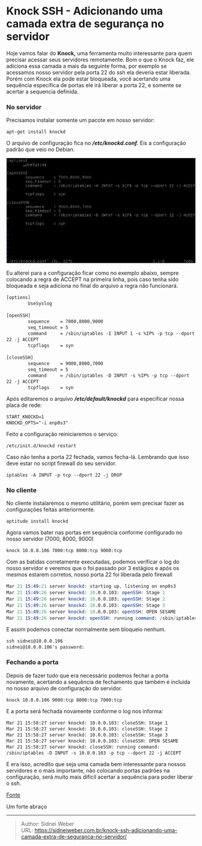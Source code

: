 # Knock SSH - Adicionando uma camada extra de segurança no servidor


Hoje vamos falar do **Knock,** uma ferramenta muito interessante para quem precisar acessar seus servidores remotamente. Bom o que o Knock faz, ele adiciona essa camada a mais da seguinte forma, por exemplo se acessamos nosso servidor pela porta 22 do ssh ela deveria estar liberada. Porém com Knock ela pode estar bloqueada, você acertando uma sequência específica de portas ele irá liberar a porta 22, e somente se acertar a sequencia definida.

### No servidor

Precisamos instalar somente um pacote em nosso servidor:

```shell
apt-get install knockd
```

O arquivo de configuração fica no **_/etc/knockd.conf._** Eis a configuração padrão que veio no Debian.

![ssh ><](/img/uploads/2017/03/Selecao_007.png) 

Eu alterei para a configuração ficar como no exemplo abaixo, sempre colocando a regra de ACCEPT na primeira linha, pois caso tenha sido bloqueada e seja adiciona no final do arquivo a regra não funcionará.

```shell
[options]
        UseSyslog

[openSSH]
        sequence    = 7000,8000,9000
        seq_timeout = 5
        command     = /sbin/iptables -I INPUT 1 -s %IP% -p tcp --dport 22 -j ACCEPT
        tcpflags    = syn

[closeSSH]
        sequence    = 9000,8000,7000
        seq_timeout = 5
        command     = /sbin/iptables -D INPUT -s %IP% -p tcp --dport 22 -j ACCEPT
        tcpflags    = syn
```

Após editaremos o arquivo **_/etc/default/knockd_** para especificar nossa placa de rede:

```shell
START_KNOCKD=1
KNOCKD_OPTS="-i enp0s3"
```

Feito a configuração reiniciaremos o serviço:

```shell
/etc/init.d/knockd restart
```

Caso não tenha a porta 22 fechada, vamos fecha-lá. Lembrando que isso deve estar no script firewall do seu servidor.

```shell
iptables -A INPUT -p tcp --dport 22 -j DROP
```

### No cliente

No cliente instalaremos o mesmo utilitário, porém sem precisar fazer as configurações feitas anteriormente.

```shell
aptitude install knockd
```

Agora vamos bater nas portas em sequência conforme configurado no nosso servidor (7000, 8000, 9000)

```shell
knock 10.0.0.106 7000:tcp 8000:tcp 9000:tcp
```

Com as batidas corretamente executadas, podemos verificar o log do nosso servidor e veremos que o foi passado por 3 estágios e após os mesmos estarem corretos, nosso porta 22 foi liberada pelo firewall

```s
Mar 21 15:49:21 server knockd: starting up, listening on enp0s3
Mar 21 15:49:26 server knockd: 10.0.0.103: openSSH: Stage 1
Mar 21 15:49:26 server knockd: 10.0.0.103: openSSH: Stage 2
Mar 21 15:49:26 server knockd: 10.0.0.103: openSSH: Stage 3
Mar 21 15:49:26 server knockd: 10.0.0.103: openSSH: OPEN SESAME
Mar 21 15:49:26 server knockd: openSSH: running command: /sbin/iptables -I INPUT 1 -s 10.0.0.103 -p tcp --dport 22 -j ACCEPT
```

E assim podemos conectar normalmente sem bloqueio nenhum.

```shell
ssh sidnei@10.0.0.106
sidnei@10.0.0.106's password:
```

### Fechando a porta

Depois de fazer tudo que era necessário podemos fechar a porta novamente, acertando a sequência de fechamento que também é incluida no nosso arquivo de configuração do servidor.

```shell
knock 10.0.0.106 9000:tcp 8000:tcp 7000:tcp
```

E a porta será fechada novamente conforme o log nos informa:

```
Mar 21 15:58:27 server knockd: 10.0.0.103: closeSSH: Stage 1
Mar 21 15:58:27 server knockd: 10.0.0.103: closeSSH: Stage 2
Mar 21 15:58:27 server knockd: 10.0.0.103: closeSSH: Stage 3
Mar 21 15:58:27 server knockd: 10.0.0.103: closeSSH: OPEN SESAME
Mar 21 15:58:27 server knockd: closeSSH: running command: /sbin/iptables -D INPUT -s 10.0.0.103 -p tcp --dport 22 -j ACCEPT
```

E era isso, acredito que seja uma camada bem interessante para nossos servidores e o mais importante, não colocando portas padrões na configuração, será muito mais dificil acertar a sequência para poder liberar o ssh.

[Fonte](https://www.vivaolinux.com.br/artigo/KNOCK-+-SSH?pagina=1)

Um forte abraço


---

> Author: Sidnei Weber  
> URL: https://sidneiweber.com.br/knock-ssh-adicionando-uma-camada-extra-de-seguranca-no-servidor/  


